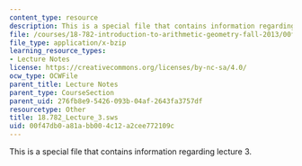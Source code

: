 ```yaml
---
content_type: resource
description: This is a special file that contains information regarding lecture 3.
file: /courses/18-782-introduction-to-arithmetic-geometry-fall-2013/00f47db0a81abb004c12a2cee772109c_18.782_Lecture_3.sws
file_type: application/x-bzip
learning_resource_types:
- Lecture Notes
license: https://creativecommons.org/licenses/by-nc-sa/4.0/
ocw_type: OCWFile
parent_title: Lecture Notes
parent_type: CourseSection
parent_uid: 276fb8e9-5426-093b-04af-2643fa3757df
resourcetype: Other
title: 18.782_Lecture_3.sws
uid: 00f47db0-a81a-bb00-4c12-a2cee772109c
---
```

This is a special file that contains information regarding lecture 3.
